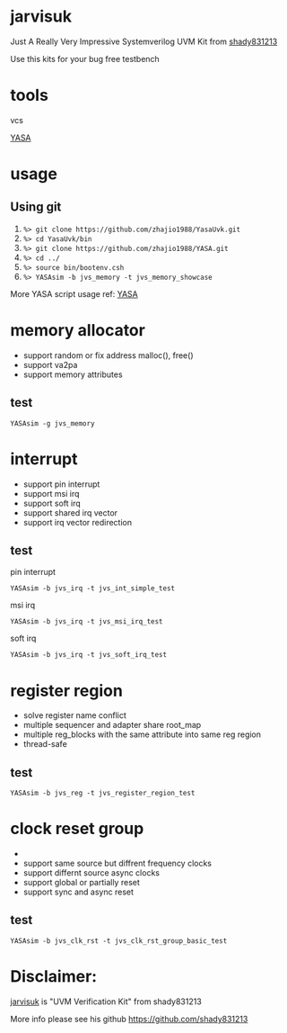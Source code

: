 # jarvisuk
Just A Really Very Impressive Systemverilog UVM Kit from [shady831213]( https://github.com/shady831213) 

Use this kits for your bug free testbench
# tools
vcs

[YASA](https://github.com/zhajio1988/YASA)

# usage
## Using git
1. `%> git clone https://github.com/zhajio1988/YasaUvk.git`
2. `%> cd YasaUvk/bin`
3. `%> git clone https://github.com/zhajio1988/YASA.git`
4. `%> cd ../`
5. `%> source bin/bootenv.csh`
6. `%> YASAsim -b jvs_memory -t jvs_memory_showcase`

More YASA script usage ref: [YASA](https://github.com/zhajio1988/YASA)

# memory allocator
+ support random or fix address malloc(), free()
+ support va2pa
+ support memory attributes

## test
```
YASAsim -g jvs_memory
```

# interrupt
+ support pin interrupt
+ support msi irq
+ support soft irq
+ support shared irq vector
+ support irq vector redirection

## test
pin interrupt
```
YASAsim -b jvs_irq -t jvs_int_simple_test
```
msi irq
```
YASAsim -b jvs_irq -t jvs_msi_irq_test
```
soft irq
```
YASAsim -b jvs_irq -t jvs_soft_irq_test
```


# register region
+ solve register name conflict
+ multiple sequencer and adapter share root_map
+ multiple reg_blocks with the same attribute into same reg region
+ thread-safe
## test
```
YASAsim -b jvs_reg -t jvs_register_region_test
```

# clock reset group
+ 
+ support same source but diffrent frequency clocks
+ support differnt source async clocks
+ support global or partially reset
+ support sync and async reset
## test
```
YASAsim -b jvs_clk_rst -t jvs_clk_rst_group_basic_test
```

# Disclaimer:
[jarvisuk](https://github.com/shady831213/jarvisuk) is "UVM Verification Kit" from shady831213

More info please see his github https://github.com/shady831213
